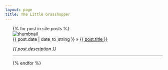 ```yaml
---
layout: page
title: The Little Grasshopper
---
```

<ul class="posts" style="list-style-type:none">
  {% for post in site.posts %}
  <li>
    <span>
      <div>
        <img src="{{ post.thumbnail }}" alt="thumbnail"/>
      </div>
      <span>
        {{ post.date | date_to_string }}
      </span>
      &raquo;
      <a href="{{ BASE_PATH }}{{ post.url }}">
        {{ post.title }}
      </a>
      <p>
        <i>{{ post.description }}</i>
      </p>
    </span>
    <hr/>
  </li>
  {% endfor %}
</ul>
